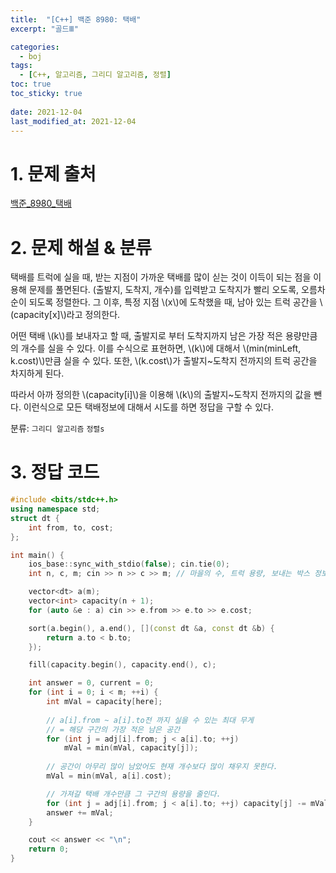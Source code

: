 ```yaml
---
title:  "[C++] 백준 8980: 택배"
excerpt: "골드Ⅲ"

categories:
  - boj
tags:
  - [C++, 알고리즘, 그리디 알고리즘, 정렬]
toc: true
toc_sticky: true
 
date: 2021-12-04
last_modified_at: 2021-12-04
---
```


# 1. 문제 출처
[백준_8980_택배](https://www.acmicpc.net/problem/8980)

# 2. 문제 해설 & 분류
택배를 트럭에 실을 때, 받는 지점이 가까운 택배를 많이 싣는 것이 이득이 되는 점을 이용해 문제를 풀면된다. (출발지, 도착지, 개수)를 입력받고 도착지가 빨리 오도록, 오름차순이 되도록 정렬한다. 그 이후, 특정 지점 \\(x\\)에 도착했을 때, 남아 있는 트럭 공간을 \\(capacity[x]\\)라고 정의한다. 

어떤 택배 \\(k\\)를 보내자고 할 때, 출발지로 부터 도착지까지 남은 가장 적은 용량만큼의 개수를 실을 수 있다. 이를 수식으로 표현하면, \\(k\\)에 대해서 \\(min(minLeft, k.cost)\\)만큼 실을 수 있다. 또한, \\(k.cost\\)가 출발지~도착지 전까지의 트럭 공간을 차지하게 된다. 

따라서 아까 정의한 \\(capacity[i]\\)을 이용해 \\(k\\)의 출발지~도착지 전까지의 값을 뺀다. 이런식으로 모든 택배정보에 대해서 시도를 하면 정답을 구할 수 있다.

분류: `그리디 알고리즘` `정렬s`

# 3. 정답 코드
```cpp
#include <bits/stdc++.h>
using namespace std;
struct dt {
    int from, to, cost;
};

int main() {
    ios_base::sync_with_stdio(false); cin.tie(0);
    int n, c, m; cin >> n >> c >> m; // 마을의 수, 트럭 용량, 보내는 박스 정보의 수

    vector<dt> a(m);
    vector<int> capacity(n + 1);
    for (auto &e : a) cin >> e.from >> e.to >> e.cost;

    sort(a.begin(), a.end(), [](const dt &a, const dt &b) {
        return a.to < b.to;
    });

    fill(capacity.begin(), capacity.end(), c);

    int answer = 0, current = 0;
    for (int i = 0; i < m; ++i) {
        int mVal = capacity[here];
        
        // a[i].from ~ a[i].to전 까지 실을 수 있는 최대 무게
        // = 해당 구간의 가장 적은 남은 공간
        for (int j = adj[i].from; j < a[i].to; ++j)
            mVal = min(mVal, capacity[j]);
        
        // 공간이 아무리 많이 남았어도 현재 개수보다 많이 채우지 못한다.
        mVal = min(mVal, a[i].cost);

        // 가져갈 택배 개수만큼 그 구간의 용량을 줄인다.
        for (int j = adj[i].from; j < a[i].to; ++j) capacity[j] -= mVal;
        answer += mVal;
    }

    cout << answer << "\n";
    return 0;
}
```


